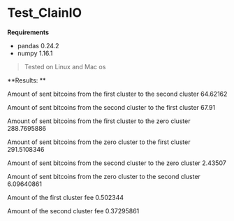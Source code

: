 # Test_ClainIO
**Requirements**
- pandas 0.24.2
- numpy 1.16.1

> Tested on Linux and Mac os

**Results:
**
> 
Amount of sent bitcoins from the first cluster to the second cluster 64.62162
> 
Amount of sent bitcoins from the second cluster to the first cluster 67.91
> 
Amount of sent bitcoins from the first cluster to the zero cluster 288.7695886
> 
Amount of sent bitcoins from the zero cluster to the first cluster 291.5108346
> 
Amount of sent bitcoins from the second cluster to the zero cluster 2.43507
> 
Amount of sent bitcoins from the zero cluster to the second cluster 6.09640861
> 
Amount of the first cluster fee 0.502344
> 
Amount of the second cluster fee 0.37295861

